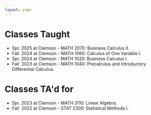 ```yaml
---
layout: page
---
```



# Classes Taught
- Spr. 2025 at Clemson - MATH 2070: Business Calculus II.
- Fall&nbsp; 2024 at Clemson - MATH 1060: Calculus of One Variable I.
- Spr.  2024 at Clemson - MATH 1020: Business Calculus I.
- Fall&nbsp; 2023 at Clemson - MATH 1040: Precalculus and Introductory Differential Calculus.



# Classes TA'd for
- Spr.  2023 at Clemson - MATH 3110: Linear Algebra.
- Fall&nbsp; 2022 at Clemson - STAT 2300: Statistical Methods I.



